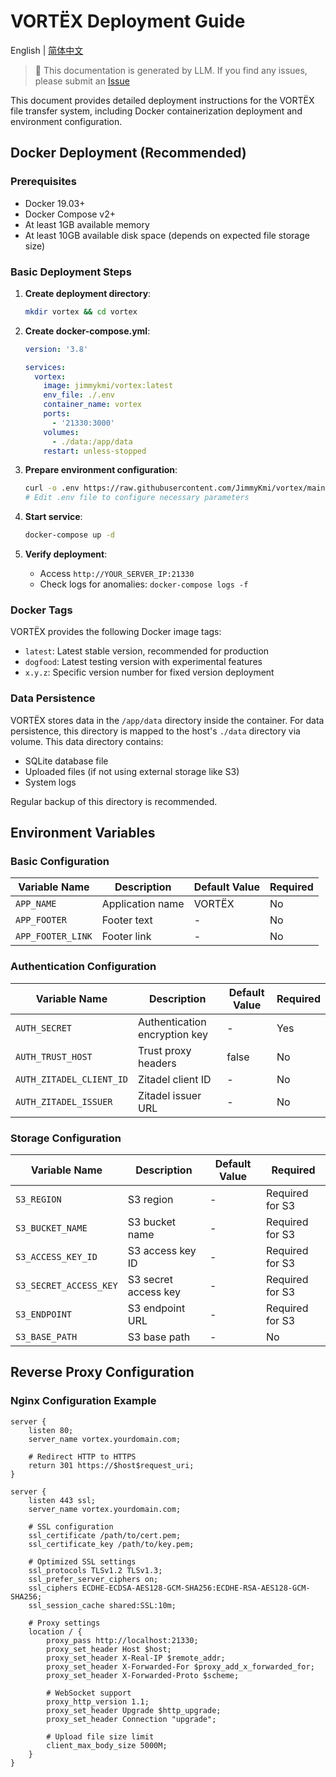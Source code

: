 # VORTËX Deployment Guide

English | [简体中文](DEPLOYMENT.md)

> 📝 This documentation is generated by LLM. If you find any issues, please submit an [Issue](https://github.com/JimmyKmi/vortex/issues)

This document provides detailed deployment instructions for the VORTËX file transfer system, including Docker containerization deployment and environment configuration.

## Docker Deployment (Recommended)

### Prerequisites

- Docker 19.03+
- Docker Compose v2+
- At least 1GB available memory
- At least 10GB available disk space (depends on expected file storage size)

### Basic Deployment Steps

1. **Create deployment directory**:

   ```bash
   mkdir vortex && cd vortex
   ```

2. **Create docker-compose.yml**:

   ```yaml
   version: '3.8'

   services:
     vortex:
       image: jimmykmi/vortex:latest
       env_file: ./.env
       container_name: vortex
       ports:
         - '21330:3000'
       volumes:
         - ./data:/app/data
       restart: unless-stopped
   ```

3. **Prepare environment configuration**:

   ```bash
   curl -o .env https://raw.githubusercontent.com/JimmyKmi/vortex/main/.env.example
   # Edit .env file to configure necessary parameters
   ```

4. **Start service**:

   ```bash
   docker-compose up -d
   ```

5. **Verify deployment**:
   - Access `http://YOUR_SERVER_IP:21330`
   - Check logs for anomalies: `docker-compose logs -f`

### Docker Tags

VORTËX provides the following Docker image tags:

- `latest`: Latest stable version, recommended for production
- `dogfood`: Latest testing version with experimental features
- `x.y.z`: Specific version number for fixed version deployment

### Data Persistence

VORTËX stores data in the `/app/data` directory inside the container. For data persistence, this directory is mapped to the host's `./data` directory via volume. This data directory contains:

- SQLite database file
- Uploaded files (if not using external storage like S3)
- System logs

Regular backup of this directory is recommended.

## Environment Variables

### Basic Configuration

| Variable Name     | Description      | Default Value | Required |
| ----------------- | ---------------- | ------------- | -------- |
| `APP_NAME`        | Application name | VORTËX        | No       |
| `APP_FOOTER`      | Footer text      | -             | No       |
| `APP_FOOTER_LINK` | Footer link      | -             | No       |

### Authentication Configuration

| Variable Name            | Description                   | Default Value | Required |
| ------------------------ | ----------------------------- | ------------- | -------- |
| `AUTH_SECRET`            | Authentication encryption key | -             | Yes      |
| `AUTH_TRUST_HOST`        | Trust proxy headers           | false         | No       |
| `AUTH_ZITADEL_CLIENT_ID` | Zitadel client ID             | -             | No       |
| `AUTH_ZITADEL_ISSUER`    | Zitadel issuer URL            | -             | No       |

### Storage Configuration

| Variable Name          | Description          | Default Value | Required        |
| ---------------------- | -------------------- | ------------- | --------------- |
| `S3_REGION`            | S3 region            | -             | Required for S3 |
| `S3_BUCKET_NAME`       | S3 bucket name       | -             | Required for S3 |
| `S3_ACCESS_KEY_ID`     | S3 access key ID     | -             | Required for S3 |
| `S3_SECRET_ACCESS_KEY` | S3 secret access key | -             | Required for S3 |
| `S3_ENDPOINT`          | S3 endpoint URL      | -             | Required for S3 |
| `S3_BASE_PATH`         | S3 base path         | -             | No              |

## Reverse Proxy Configuration

### Nginx Configuration Example

```nginx
server {
    listen 80;
    server_name vortex.yourdomain.com;

    # Redirect HTTP to HTTPS
    return 301 https://$host$request_uri;
}

server {
    listen 443 ssl;
    server_name vortex.yourdomain.com;

    # SSL configuration
    ssl_certificate /path/to/cert.pem;
    ssl_certificate_key /path/to/key.pem;

    # Optimized SSL settings
    ssl_protocols TLSv1.2 TLSv1.3;
    ssl_prefer_server_ciphers on;
    ssl_ciphers ECDHE-ECDSA-AES128-GCM-SHA256:ECDHE-RSA-AES128-GCM-SHA256;
    ssl_session_cache shared:SSL:10m;

    # Proxy settings
    location / {
        proxy_pass http://localhost:21330;
        proxy_set_header Host $host;
        proxy_set_header X-Real-IP $remote_addr;
        proxy_set_header X-Forwarded-For $proxy_add_x_forwarded_for;
        proxy_set_header X-Forwarded-Proto $scheme;

        # WebSocket support
        proxy_http_version 1.1;
        proxy_set_header Upgrade $http_upgrade;
        proxy_set_header Connection "upgrade";

        # Upload file size limit
        client_max_body_size 5000M;
    }
}
```

